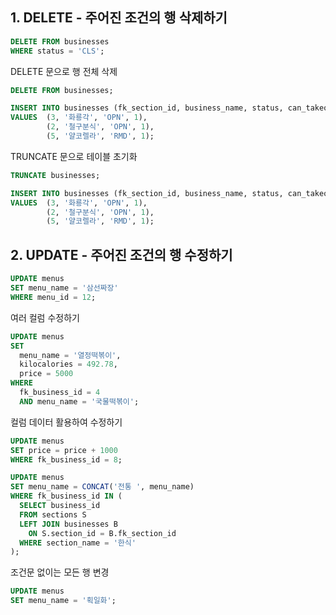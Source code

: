 ## 1. DELETE - 주어진 조건의 행 삭제하기
```sql
DELETE FROM businesses
WHERE status = 'CLS';
```

DELETE 문으로 행 전체 삭제
```sql
DELETE FROM businesses;
```
```sql
INSERT INTO businesses (fk_section_id, business_name, status, can_takeout)
VALUES  (3, '화룡각', 'OPN', 1),
        (2, '철구분식', 'OPN', 1),
        (5, '얄코렐라', 'RMD', 1);
```

TRUNCATE 문으로 테이블 초기화
```sql
TRUNCATE businesses;
```
```sql
INSERT INTO businesses (fk_section_id, business_name, status, can_takeout)
VALUES  (3, '화룡각', 'OPN', 1),
        (2, '철구분식', 'OPN', 1),
        (5, '얄코렐라', 'RMD', 1);
```

## 2. UPDATE - 주어진 조건의 행 수정하기
```sql
UPDATE menus
SET menu_name = '삼선짜장'
WHERE menu_id = 12;
```

여러 컬럼 수정하기
```sql
UPDATE menus
SET 
  menu_name = '열정떡볶이',
  kilocalories = 492.78,
  price = 5000
WHERE 
  fk_business_id = 4
  AND menu_name = '국물떡볶이';
```
컬럼 데이터 활용하여 수정하기
```sql
UPDATE menus
SET price = price + 1000
WHERE fk_business_id = 8;
```
```sql
UPDATE menus
SET menu_name = CONCAT('전통 ', menu_name)
WHERE fk_business_id IN (
  SELECT business_id 
  FROM sections S
  LEFT JOIN businesses B
    ON S.section_id = B.fk_section_id 
  WHERE section_name = '한식'
);
```
조건문 없이는 모든 행 변경
```sql
UPDATE menus
SET menu_name = '획일화';
```
